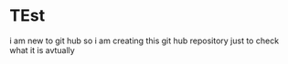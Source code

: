 # TEst
i am new to git hub so i am creating this git hub repository just to check what it is avtually
